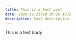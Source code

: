 ```yaml
---
title: This is a test post
date: 2020-12-23T20:30:26.107Z
description: test description
---
```

This is a test body